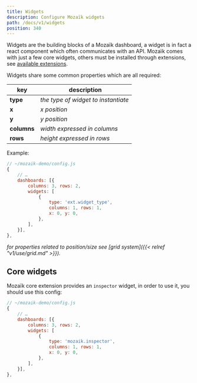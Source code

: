 ```yaml
---
title: Widgets
description: Configure Mozaïk widgets
path: /docs/v1/widgets
position: 340
---
```

Widgets are the building blocks of a Mozaïk dashboard, a widget is in fact
a react component which often communicates with an API.
Mozaïk comes with just a few core widgets, others must be installed through extensions,
see [available extensions](/extensions).

Widgets share some common properties which are all required:

| key         | description                         |
| ----------- | ----------------------------------- |
| **type**    | *the type of widget to instantiate* |
| **x**       | *x position*                        |
| **y**       | *y position*                        |
| **columns** | *width expressed in columns*        |
| **rows**    | *height expressed in rows*          |

Example:

``` javascript
// ~/mozaik-demo/config.js
{
    // …
    dashboards: [{
        columns: 3, rows: 2,
        widgets: [
            {
                type: 'ext.widget_type',
                columns: 1, rows: 1,
                x: 0, y: 0,
            },
        ],
    }],
},
```

*for properties related to position/size see [grid system]({{< relref "v1/use/grid.md" >}}).*

## Core widgets

Mozaïk core extension provides an `inspector` widget, in order to use it,
you should use this config:

``` javascript
// ~/mozaik-demo/config.js
{
    // …
    dashboards: [{
        columns: 3, rows: 2,
        widgets: [
            {
                type: 'mozaik.inspector',
                columns: 1, rows: 1,
                x: 0, y: 0,
            },
        ],
    }],
},
```
